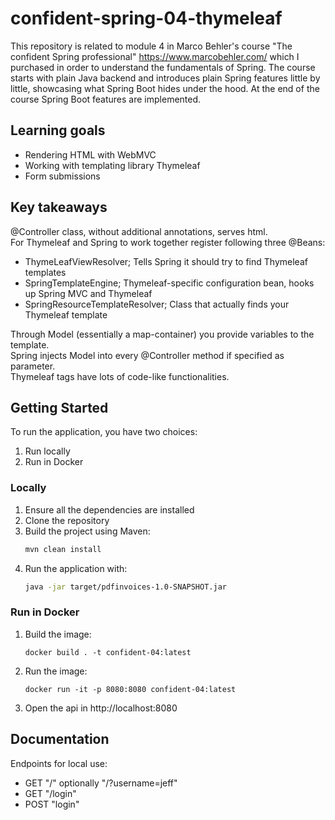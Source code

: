 # confident-spring-04-thymeleaf
This repository is related to module 4 in Marco Behler's course "The confident Spring professional" https://www.marcobehler.com/ which I purchased in order to understand the fundamentals of Spring. The course starts with plain Java backend and introduces plain Spring features little by little, showcasing what Spring Boot hides under the hood. At the end of the course Spring Boot features are implemented.

## Learning goals

- Rendering HTML with WebMVC
- Working with templating library Thymeleaf
- Form submissions

## Key takeaways

@Controller class, without additional annotations, serves html.    
For Thymeleaf and Spring to work together register following three @Beans:  
- ThymeLeafViewResolver; Tells Spring it should try to find Thymeleaf templates  
- SpringTemplateEngine; Thymeleaf-specific configuration bean, hooks up Spring MVC and Thymeleaf  
- SpringResourceTemplateResolver; Class that actually finds your Thymeleaf template

Through Model (essentially a map-container) you provide variables to the template.  
Spring injects Model into every @Controller method if specified as parameter.  
Thymeleaf tags have lots of code-like functionalities.  

## Getting Started

To run the application, you have two choices:
1. Run locally
2. Run in Docker

### Locally

1. Ensure all the dependencies are installed
2. Clone the repository  
3. Build the project using Maven: 
    ```sh
    mvn clean install
    ```
4. Run the application with: 
    ```sh
    java -jar target/pdfinvoices-1.0-SNAPSHOT.jar
    ```

### Run in Docker
1. Build the image:
    ```shell
    docker build . -t confident-04:latest     
    ```
2. Run the image:
    ```shell
    docker run -it -p 8080:8080 confident-04:latest 
    ```
3. Open the api in http://localhost:8080

## Documentation
Endpoints for local use:
- GET "/" optionally "/?username=jeff"
- GET "/login"
- POST "login"

  
